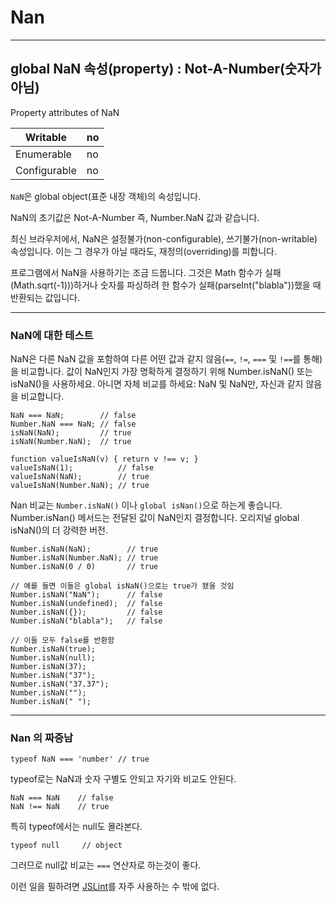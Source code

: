 # Nan

---

## global NaN 속성(property) :  Not-A-Number(숫자가 아님)


Property attributes of NaN

Writable | no
--------- | ----
Enumerable | no
Configurable | no

`NaN`은 global object(표준 내장 객체)의 속성입니다.

NaN의 초기값은 Not-A-Number 즉, Number.NaN 값과 같습니다.

최신 브라우저에서, NaN은 설정불가(non-configurable), 쓰기불가(non-writable) 속성입니다. 이는 그 경우가 아닐 때라도, 재정의(overriding)를 피합니다.

프로그램에서 NaN을 사용하기는 조금 드뭅니다. 그것은 Math 함수가 실패(Math.sqrt(-1)))하거나 숫자를 파싱하려 한 함수가 실패(parseInt("blabla"))했을 때 반환되는 값입니다.

---

### NaN에 대한 테스트

NaN은 다른 NaN 값을 포함하여 다른 어떤 값과 같지 않음(`==`, `!=`, `===` 및 `!==`를 통해)을 비교합니다. 값이 NaN인지 가장 명확하게 결정하기 위해 Number.isNaN() 또는 isNaN()을 사용하세요. 아니면 자체 비교를 하세요: NaN 및 NaN만, 자신과 같지 않음을 비교합니다.

```
NaN === NaN;        // false
Number.NaN === NaN; // false
isNaN(NaN);         // true
isNaN(Number.NaN);  // true

function valueIsNaN(v) { return v !== v; }
valueIsNaN(1);          // false
valueIsNaN(NaN);        // true
valueIsNaN(Number.NaN); // true
```

Nan 비교는 `Number.isNaN()` 이나 `global isNan()`으로 하는게 좋습니다. Number.isNan() 메서드는 전달된 값이 NaN인지 결정합니다. 오리지널 global isNaN()의 더 강력한 버전.

```
Number.isNaN(NaN);        // true
Number.isNaN(Number.NaN); // true
Number.isNaN(0 / 0)       // true

// 예를 들면 이들은 global isNaN()으로는 true가 됐을 것임
Number.isNaN("NaN");      // false
Number.isNaN(undefined);  // false
Number.isNaN({});         // false
Number.isNaN("blabla");   // false

// 이들 모두 false를 반환함
Number.isNaN(true);
Number.isNaN(null);
Number.isNaN(37);
Number.isNaN("37");
Number.isNaN("37.37");
Number.isNaN("");
Number.isNaN(" ");
```

---

### Nan 의 짜증남

`typeof NaN === 'number' // true `

typeof로는 NaN과 숫자 구별도 안되고 자기와 비교도 안된다.

```
NaN === NaN    // false 
NaN !== NaN    // true 
```

특히 typeof에서는 null도 몰라본다.

`typeof null     // object `

그러므로 null값 비교는 `===` 연산자로 하는것이 좋다.

이런 일을 필하려면 [JSLint](http://www.jslint.com/)를 자주 사용하는 수 밖에 없다.

